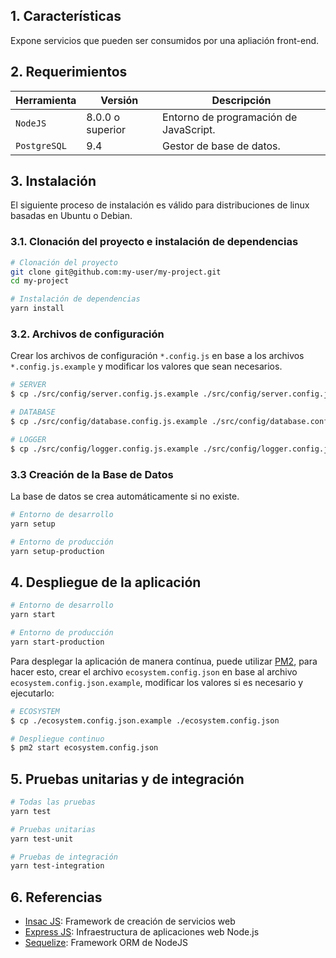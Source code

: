 ## 1. Características

Expone servicios que pueden ser consumidos por una apliación front-end.

## 2. Requerimientos

| Herramienta  | Versión          | Descripción                            |
|--------------|------------------|----------------------------------------|
| `NodeJS`     | 8.0.0 o superior | Entorno de programación de JavaScript. |
| `PostgreSQL` | 9.4              | Gestor de base de datos.               |

## 3. Instalación

El siguiente proceso de instalación es válido para distribuciones de linux basadas en Ubuntu o Debian.

### 3.1. Clonación del proyecto e instalación de dependencias

```bash
# Clonación del proyecto
git clone git@github.com:my-user/my-project.git
cd my-project

# Instalación de dependencias
yarn install
```

### 3.2. Archivos de configuración

Crear los archivos de configuración `*.config.js` en base a los archivos `*.config.js.example` y modificar los valores que sean necesarios.

```bash
# SERVER
$ cp ./src/config/server.config.js.example ./src/config/server.config.js

# DATABASE
$ cp ./src/config/database.config.js.example ./src/config/database.config.js

# LOGGER
$ cp ./src/config/logger.config.js.example ./src/config/logger.config.js
```

### 3.3 Creación de la Base de Datos

La base de datos se crea automáticamente si no existe.

```bash
# Entorno de desarrollo
yarn setup

# Entorno de producción
yarn setup-production
```

## 4. Despliegue de la aplicación

```bash
# Entorno de desarrollo
yarn start

# Entorno de producción
yarn start-production
```

Para desplegar la aplicación de manera contínua, puede utilizar [PM2](http://pm2.keymetrics.io/), para hacer esto, crear el archivo `ecosystem.config.json` en base al archivo `ecosystem.config.json.example`, modificar los valores si es necesario y ejecutarlo:

```bash
# ECOSYSTEM
$ cp ./ecosystem.config.json.example ./ecosystem.config.json

# Despliegue continuo
$ pm2 start ecosystem.config.json
```

## 5. Pruebas unitarias y de integración

```bash
# Todas las pruebas
yarn test

# Pruebas unitarias
yarn test-unit

# Pruebas de integración
yarn test-integration
```

## 6. Referencias

- [Insac JS](http://insacjs.com): Framework de creación de servicios web
- [Express JS](http://expressjs.com): Infraestructura de aplicaciones web Node.js
- [Sequelize](http://docs.sequelizejs.com): Framework ORM de NodeJS
